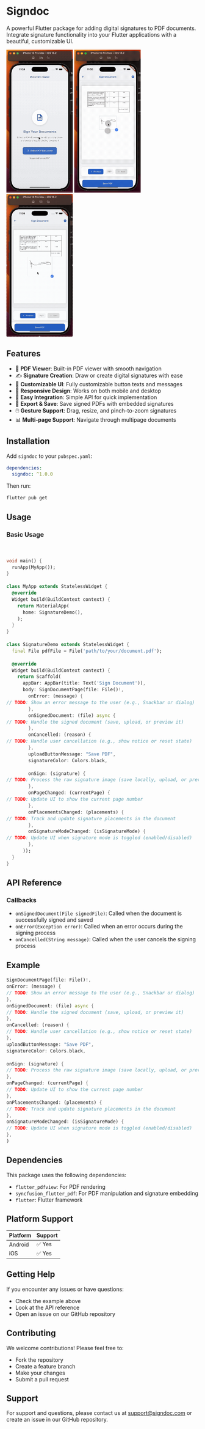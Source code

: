 # Signdoc

A powerful Flutter package for adding digital signatures to PDF documents. Integrate signature functionality into your Flutter applications with a beautiful, customizable UI.

<img src="https://raw.githubusercontent.com/RiadhG-Hub/signdoc/main/example/demo.gif" width="174" height="374" alt="Demo Animation 1" />
<img src="https://raw.githubusercontent.com/RiadhG-Hub/signdoc/main/example/demo2.gif" width="174" height="374" alt="Demo Animation 2" />
<img src="https://raw.githubusercontent.com/RiadhG-Hub/signdoc/main/example/demo3.gif" width="174" height="374" alt="Demo Animation 3" />




## Features

- 📄 **PDF Viewer**: Built-in PDF viewer with smooth navigation
- ✍️ **Signature Creation**: Draw or create digital signatures with ease
- 🎨 **Customizable UI**: Fully customizable button texts and messages
- 📱 **Responsive Design**: Works on both mobile and desktop
- 🔧 **Easy Integration**: Simple API for quick implementation
- 💾 **Export & Save**: Save signed PDFs with embedded signatures
- 🖱️ **Gesture Support**: Drag, resize, and pinch-to-zoom signatures
- 📊 **Multi-page Support**: Navigate through multipage documents

## Installation

Add `signdoc` to your `pubspec.yaml`:

```yaml
dependencies:
  signdoc: ^1.0.0
```

Then run:

```bash
flutter pub get
```

## Usage

### Basic Usage

```dart


void main() {
  runApp(MyApp());
}

class MyApp extends StatelessWidget {
  @override
  Widget build(BuildContext context) {
    return MaterialApp(
      home: SignatureDemo(),
    );
  }
}

class SignatureDemo extends StatelessWidget {
  final File pdfFile = File('path/to/your/document.pdf');

  @override
  Widget build(BuildContext context) {
    return Scaffold(
      appBar: AppBar(title: Text('Sign Document')),
      body: SignDocumentPage(file: File()!,
        onError: (message) {
// TODO: Show an error message to the user (e.g., Snackbar or dialog)
        },
        onSignedDocument: (file) async {
// TODO: Handle the signed document (save, upload, or preview it)
        },
        onCancelled: (reason) {
// TODO: Handle user cancellation (e.g., show notice or reset state)
        },
        uploadButtonMessage: "Save PDF",
        signatureColor: Colors.black,

        onSign: (signature) {
// TODO: Process the raw signature image (save locally, upload, or preview)
        },
        onPageChanged: (currentPage) {
// TODO: Update UI to show the current page number
        },
        onPlacementsChanged: (placements) {
// TODO: Track and update signature placements in the document
        },
        onSignatureModeChanged: (isSignatureMode) {
// TODO: Update UI when signature mode is toggled (enabled/disabled)
        },
      ));
  }
}
```



## API Reference



### Callbacks

- `onSignedDocument(File signedFile)`: Called when the document is successfully signed and saved
- `onError(Exception error)`: Called when an error occurs during the signing process
- `onCancelled(String message)`: Called when the user cancels the signing process

## Example

```dart
SignDocumentPage(file: File()!,
onError: (message) {
// TODO: Show an error message to the user (e.g., Snackbar or dialog)
},
onSignedDocument: (file) async {
// TODO: Handle the signed document (save, upload, or preview it)
},
onCancelled: (reason) {
// TODO: Handle user cancellation (e.g., show notice or reset state)
},
uploadButtonMessage: "Save PDF",
signatureColor: Colors.black,

onSign: (signature) {
// TODO: Process the raw signature image (save locally, upload, or preview)
},
onPageChanged: (currentPage) {
// TODO: Update UI to show the current page number
},
onPlacementsChanged: (placements) {
// TODO: Track and update signature placements in the document
},
onSignatureModeChanged: (isSignatureMode) {
// TODO: Update UI when signature mode is toggled (enabled/disabled)
},
)

```

## Dependencies

This package uses the following dependencies:

- `flutter_pdfview`: For PDF rendering
- `syncfusion_flutter_pdf`: For PDF manipulation and signature embedding
- `flutter`: Flutter framework

## Platform Support

| Platform | Support |
|----------|---------|
| Android  | ✅ Yes   |
| iOS      | ✅ Yes   |


## Getting Help

If you encounter any issues or have questions:

- Check the example above
- Look at the API reference
- Open an issue on our GitHub repository

## Contributing

We welcome contributions! Please feel free to:

- Fork the repository
- Create a feature branch
- Make your changes
- Submit a pull request




## Support

For support and questions, please contact us at support@signdoc.com or create an issue in our GitHub repository.